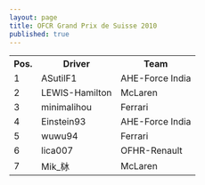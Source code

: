 ```yaml
---
layout: page
title: OFCR Grand Prix de Suisse 2010
published: true
---
```


<font size="2">
<table>
  <tr>
    <th>Pos.</th>
    <th>Driver</th>
    <th>Team</th>
  </tr>
  <tr>
    <td>1</td>
    <td>ASutilF1</td>
    <td>AHE-Force India</td>
  </tr>
  <tr>
    <td>2</td>
    <td>LEWIS-Hamilton</td>
    <td>McLaren</td>
  </tr>
  <tr>
    <td>3</td>
    <td>minimalihou</td>
    <td>Ferrari</td>
  </tr>
  <tr>
    <td>4</td>
    <td>Einstein93</td>
    <td>AHE-Force India</td>
  </tr>
  <tr>
    <td>5</td>
    <td>wuwu94</td>
    <td>Ferrari</td>
  </tr>
  <tr>
    <td>6</td>
    <td>lica007</td>
    <td>OFHR-Renault</td>
  </tr>
  <tr>
    <td>7</td>
    <td>Mik_栤</td>
    <td>McLaren</td>
  </tr>
</table>
</font>